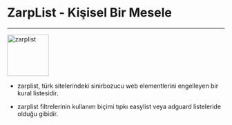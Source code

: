 # ZarpList - Kişisel Bir Mesele
------------
<img title="Kişisel Bir Mesele" src="https://i.imgur.com/wIzRPUF.png" width="96" alt="zarplist" data-canonical-src="https://github.com/denzhaummer/zarplist" style="max-width: 100%;">

- zarplist, türk sitelerindeki sinirbozucu web elementlerini engelleyen bir kural listesidir.

- zarplist filtrelerinin kullanım biçimi tıpkı easylist veya adguard listeleride olduğu gibidir.
